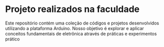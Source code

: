 <h1>
  Projeto realizados na faculdade
</h1>
Este repositório contém uma coleção de códigos e projetos desenvolvidos utilizando a plataforma Arduino. Nosso objetivo é explorar e aplicar conceitos fundamentais de eletrônica através de práticas e experimentos prático
